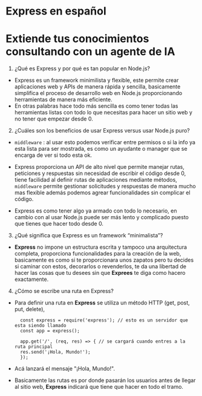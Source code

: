 # Express en español
# Extiende tus conocimientos consultando con un agente de IA

1. ¿Qué es Express y por qué es tan popular en Node.js?

- Express es un framework minimilista y flexible, este permite crear aplicaciones web y APIs de manera rápida y sencilla, basicamente simplifica el proceso de desarrollo web en Node.js proporcionando herramientas de manera más eficiente.
- En otras palabras hace todo más sencilla es como tener todas las herramientas listas con todo lo que necesitas para hacer un sitio web y no tener que empezar desde 0. 

2. ¿Cuáles son los beneficios de usar Express versus usar Node.js puro?

- `middleware` : al usar esto podemos verificar entre permisos o si la info ya esta lista para ser mostrada, es como un ayudante o manager que se encarga de ver si todo esta ok.

- Express proporciona un API de alto nivel que permite manejar rutas, peticiones y respuestas sin necesidad de escribir el código desde 0, tiene facilidad al definir rutas de aplicaciones mediante métodos, `middleware` permite gestionar solicitudes y respuestas de manera mucho mas flexible además podemos agrear funcionalidades sin complicar el código.

- Express es como tener algo ya armado con todo lo necesario, en cambio con al usar Node.js puede ser más lento y complicado puesto que tienes que hacer todo desde 0.

3. ¿Qué significa que Express es un framework “minimalista”?

- **Express** no impone un estructura escrita y tampoco una arquitectura completa, proporciona funcionalidades para la creación de la web, basicamente es como si te proporcionara unos zapatos pero tu decides si caminar con estos, decorarlos o revenderlos, te da una libertad de hacer las cosas que tu desees sin que **Exprees** te diga como hacero exactamente. 

4. ¿Cómo se escribe una ruta en Express?

- Para definir una ruta en **Express** se utiliza un método HTTP (get, post, put, delete), 

        const express = require('express'); // esto es un servidor que esta siendo llamado 
        const app = express();

        app.get('/', (req, res) => { // se cargará cuando entres a la ruta principal
        res.send('¡Hola, Mundo!');
        });

- Acá lanzará el mensaje "¡Hola, Mundo!". 
- Basicamente las rutas es por donde pasarán los usuarios antes de llegar al sitio web, **Express** indicará que tiene que hacer en todo el tramo.